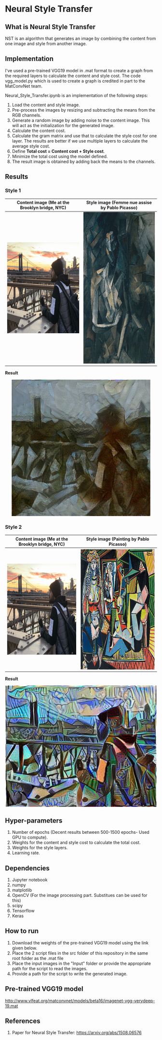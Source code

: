 # Neural Style Transfer

## What is Neural Style Transfer
NST is an  algorithm that generates an image by combining the content from one image and style from another image.

## Implementation
I've used a pre-trained VGG19 model in .mat format to create a graph from the required layers to calculate the content and style cost. The code vgg_model.py which is used to create a graph is credited in part to the MatConvNet team.

Neural_Style_Transfer.ipynb is an implementation of the following steps:
1. Load the content and style image.
2. Pre-process the images by resizing and subtracting the means from the RGB channels.
3. Generate a random image by adding noise to the content image. This will act as the initialization for the generated image.
4. Calculate the content cost.
5. Calculate the gram matrix and use that to calculate the style cost for one layer. The results are better if we use multiple layers to calculate the average style cost.
6. Define **Total cost = Content cost + Style cost**.
7. Minimize the total cost using the model defined.
8. The result image is obtained by adding back the means to the channels.

## Results
### Style 1

Content image (Me at the Brooklyn bridge, NYC)              |  Style image (Femme nue assise by Pablo Picasso)
:----------------------------------------------------------:|:------------------------------------------------:
<img width="460" height="300" src="https://github.com/mithun-bharadwaj/Neural_Style_Transfer/blob/master/Input/Content.jpg"> |<img width="460" height="500" src="https://github.com/mithun-bharadwaj/Neural_Style_Transfer/blob/master/Input/Style1.jpg">  

**Result**

<p align="center">
  <img width="460" height="450" src="https://github.com/mithun-bharadwaj/Neural_Style_Transfer/blob/master/Output/generated_image_style1.jpg">
</p>

### Style 2

Content image (Me at the Brooklyn bridge, NYC)              |  Style image (Painting by Pablo Picasso)
:----------------------------------------------------------:|:------------------------------------------------:
<img width="460" height="300" src="https://github.com/mithun-bharadwaj/Neural_Style_Transfer/blob/master/Input/Content.jpg"> |<img width="500" height="400" src="https://github.com/mithun-bharadwaj/Neural_Style_Transfer/blob/master/Input/Style2.jpg">  

**Result**

<p align="center">
  <img width="500" height="400" src="https://github.com/mithun-bharadwaj/Neural_Style_Transfer/blob/master/Output/generated_image_style2.jpg">
</p>


## Hyper-parameters
1. Number of epochs (Decent results between 500-1500 epochs- Used GPU to compute).
2. Weights for the content and style cost to calculate the total cost.
3. Weights for the style layers.
4. Learning rate.

## Dependencies
1. Jupyter notebook
2. numpy
3. matplotlib
4. OpenCV (For the image processing part. Substitues can be used for this)
5. scipy
6. Tensorflow
7. Keras

## How to run
1. Download the weights of the pre-trained VGG19 model using the link given below.
2. Place the 2 script files in the src folder of this repository in the same root folder as the .mat file
3. Place the input images in the "Input" folder or provide the appropriate path for the script to read the images.
4. Provide a path for the script to write the generated image.

## Pre-trained VGG19 model
http://www.vlfeat.org/matconvnet/models/beta16/imagenet-vgg-verydeep-19.mat

## References
1. Paper for Neural Style Transfer: https://arxiv.org/abs/1508.06576
